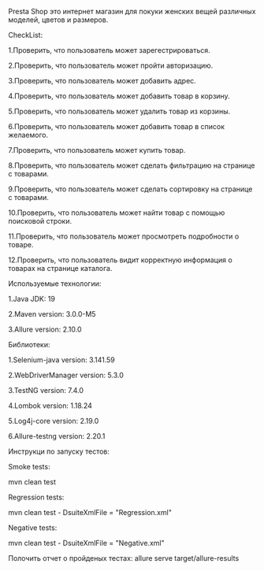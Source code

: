 Presta Shop это интернет магазин для покуки женских вещей различных моделей,
цветов и размеров.

CheckList:

1.Проверить, что пользователь может зарегестрироваться.

2.Проверить, что пользователь может пройти авторизацию.

3.Проверить, что пользователь может добавить адрес.

4.Проверить, что пользователь может добавить товар в корзину.

5.Проверить, что пользователь может удалить товар из корзины.

6.Проверить, что пользователь может добавить товар в список желаемого.

7.Проверить, что пользователь может купить товар.

8.Проверить, что пользователь может сделать фильтрацию на странице с товарами.

9.Проверить, что пользователь может сделать сортировку на странице с товарами.

10.Проверить, что пользователь может найти товар с помощью поисковой строки.

11.Проверить, что пользователь может просмотреть подробности о товаре.

12.Проверить, что пользователь видит корректную информация о товарах на странице каталога.

Используемые технологии:

1.Java JDK: 19

2.Maven version: 3.0.0-M5

3.Allure version: 2.10.0

Библиотеки:

1.Selenium-java version: 3.141.59

2.WebDriverManager version: 5.3.0

3.TestNG version: 7.4.0

4.Lombok version: 1.18.24

5.Log4j-core version: 2.19.0

6.Allure-testng version: 2.20.1

Инструкци по запуску тестов:

Smoke tests:

mvn clean test

Regression tests: 

mvn clean test - DsuiteXmlFile = "Regression.xml"

Negative tests:

mvn clean test - DsuiteXmlFile = "Negative.xml"

Полочить отчет о пройденых тестах: allure serve target/allure-results